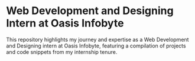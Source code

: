 # Web Development and Designing Intern at Oasis Infobyte
This repository highlights my journey and expertise as a Web Development and Designing intern at Oasis Infobyte, featuring a compilation of projects and code snippets from my internship tenure.

